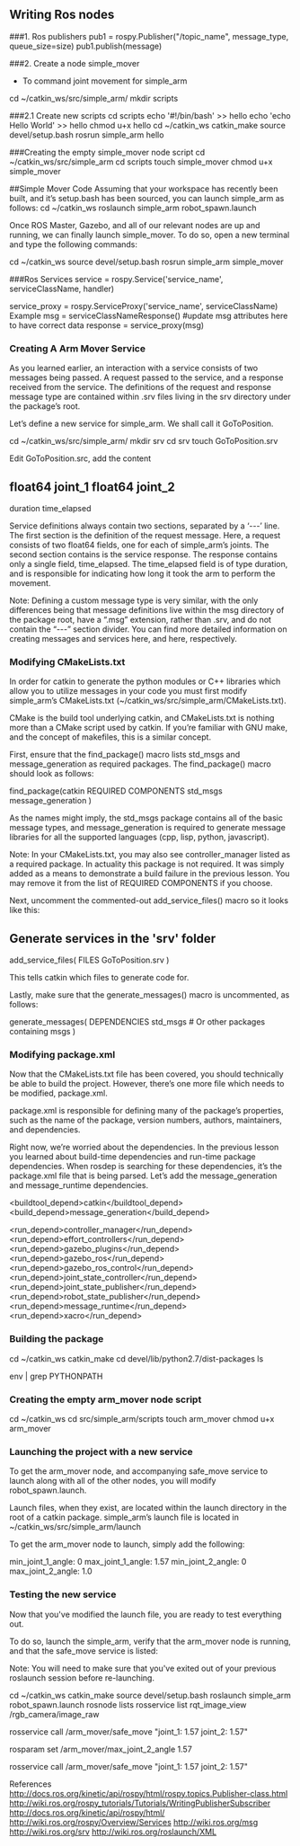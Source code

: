 ## Writing Ros nodes

###1. Ros publishers
pub1 = rospy.Publisher("/topic_name", message_type, queue_size=size)
pub1.publish(message)

###2. Create a node simple_mover
- To command joint movement for simple_arm

cd ~/catkin_ws/src/simple_arm/
mkdir scripts

###2.1 Create new scripts
cd scripts
echo '#!/bin/bash' >> hello
echo 'echo Hello World' >> hello
chmod u+x hello
cd ~/catkin_ws
catkin_make
source devel/setup.bash
rosrun simple_arm hello

###Creating the empty simple_mover node script
cd ~/catkin_ws/src/simple_arm
cd scripts
touch simple_mover
chmod u+x simple_mover

##Simple Mover Code
Assuming that your workspace has recently been built, and it’s setup.bash has been sourced, you can launch simple_arm as follows:
cd ~/catkin_ws
roslaunch simple_arm robot_spawn.launch

Once ROS Master, Gazebo, and all of our relevant nodes are up and running, we can finally launch simple_mover. To do so, open a new terminal and type the following commands:

cd ~/catkin_ws
source devel/setup.bash
rosrun simple_arm simple_mover

###Ros Services
service = rospy.Service('service_name', serviceClassName, handler)


service_proxy = rospy.ServiceProxy('service_name', serviceClassName)
Example
msg = serviceClassNameResponse()
#update msg attributes here to have correct data
response = service_proxy(msg)

### Creating A Arm Mover Service

As you learned earlier, an interaction with a service consists of two messages being passed. A request passed to the service, and a response received from the service. The definitions of the request and response message type are contained within .srv files living in the srv directory under the package’s root.

Let’s define a new service for simple_arm. We shall call it GoToPosition.

cd ~/catkin_ws/src/simple_arm/
mkdir srv
cd srv
touch GoToPosition.srv

Edit GoToPosition.src, add the content

float64 joint_1
float64 joint_2
---
duration time_elapsed

Service definitions always contain two sections, separated by a ‘---’ line. The first section is the definition of the request message. Here, a request consists of two float64 fields, one for each of simple_arm’s joints. The second section contains is the service response. The response contains only a single field, time_elapsed. The time_elapsed field is of type duration, and is responsible for indicating how long it took the arm to perform the movement.

Note: Defining a custom message type is very similar, with the only differences being that message definitions live within the msg directory of the package root, have a “.msg” extension, rather than .srv, and do not contain the “---” section divider. You can find more detailed information on creating messages and services here, and here, respectively.


### Modifying CMakeLists.txt

In order for catkin to generate the python modules or C++ libraries which allow you to utilize messages in your code you must first modify simple_arm’s CMakeLists.txt (~/catkin_ws/src/simple_arm/CMakeLists.txt).

CMake is the build tool underlying catkin, and CMakeLists.txt is nothing more than a CMake script used by catkin. If you’re familiar with GNU make, and the concept of makefiles, this is a similar concept.

First, ensure that the find_package() macro lists std_msgs and message_generation as required packages. The find_package() macro should look as follows:

find_package(catkin REQUIRED COMPONENTS
        std_msgs
        message_generation
)

As the names might imply, the std_msgs package contains all of the basic message types, and message_generation is required to generate message libraries for all the supported languages (cpp, lisp, python, javascript).

Note: In your CMakeLists.txt, you may also see controller_manager listed as a required package. In actuality this package is not required. It was simply added as a means to demonstrate a build failure in the previous lesson. You may remove it from the list of REQUIRED COMPONENTS if you choose.

Next, uncomment the commented-out add_service_files() macro so it looks like this:

## Generate services in the 'srv' folder
add_service_files(
   FILES
   GoToPosition.srv
)


This tells catkin which files to generate code for.

Lastly, make sure that the generate_messages() macro is uncommented, as follows:

generate_messages(
   DEPENDENCIES
   std_msgs  # Or other packages containing msgs
)

### Modifying package.xml

Now that the CMakeLists.txt file has been covered, you should technically be able to build the project. However, there’s one more file which needs to be modified, package.xml.

package.xml is responsible for defining many of the package’s properties, such as the name of the package, version numbers, authors, maintainers, and dependencies.

Right now, we’re worried about the dependencies. In the previous lesson you learned about build-time dependencies and run-time package dependencies. When rosdep is searching for these dependencies, it’s the package.xml file that is being parsed. Let’s add the message_generation and message_runtime dependencies.


 <buildtool_depend>catkin</buildtool_depend>
  <build_depend>message_generation</build_depend>

  <run_depend>controller_manager</run_depend>
  <run_depend>effort_controllers</run_depend>
  <run_depend>gazebo_plugins</run_depend>
  <run_depend>gazebo_ros</run_depend>
  <run_depend>gazebo_ros_control</run_depend>
  <run_depend>joint_state_controller</run_depend>
  <run_depend>joint_state_publisher</run_depend>
  <run_depend>robot_state_publisher</run_depend>
  <run_depend>message_runtime</run_depend>
  <run_depend>xacro</run_depend>

### Building the package

cd ~/catkin_ws
catkin_make
cd devel/lib/python2.7/dist-packages
ls

env | grep PYTHONPATH

### Creating the empty arm_mover node script
cd ~/catkin_ws
cd src/simple_arm/scripts
touch arm_mover
chmod u+x arm_mover

### Launching the project with a new service
To get the arm_mover node, and accompanying safe_move service to launch along with all of the other nodes, you will modify robot_spawn.launch.

Launch files, when they exist, are located within the launch directory in the root of a catkin package. simple_arm’s launch file is located in ~/catkin_ws/src/simple_arm/launch

To get the arm_mover node to launch, simply add the following:

 <!-- The arm mover node -->
  <node name="arm_mover" type="arm_mover" pkg="simple_arm">
    <rosparam>
      min_joint_1_angle: 0
      max_joint_1_angle: 1.57
      min_joint_2_angle: 0
      max_joint_2_angle: 1.0
    </rosparam>
  </node>



### Testing the new service

Now that you've modified the launch file, you are ready to test everything out.

To do so, launch the simple_arm, verify that the arm_mover node is running, and that the safe_move service is listed:

Note: You will need to make sure that you've exited out of your previous roslaunch session before re-launching.

cd ~/catkin_ws
catkin_make
source devel/setup.bash
roslaunch simple_arm robot_spawn.launch
rosnode lists
rosservice list
rqt_image_view /rgb_camera/image_raw

rosservice call /arm_mover/safe_move "joint_1: 1.57
joint_2: 1.57"

rosparam set /arm_mover/max_joint_2_angle 1.57

rosservice call /arm_mover/safe_move "joint_1: 1.57
joint_2: 1.57"

References
http://docs.ros.org/kinetic/api/rospy/html/rospy.topics.Publisher-class.html
http://wiki.ros.org/rospy_tutorials/Tutorials/WritingPublisherSubscriber
http://docs.ros.org/kinetic/api/rospy/html/
http://wiki.ros.org/rospy/Overview/Services
http://wiki.ros.org/msg
http://wiki.ros.org/srv
http://wiki.ros.org/roslaunch/XML